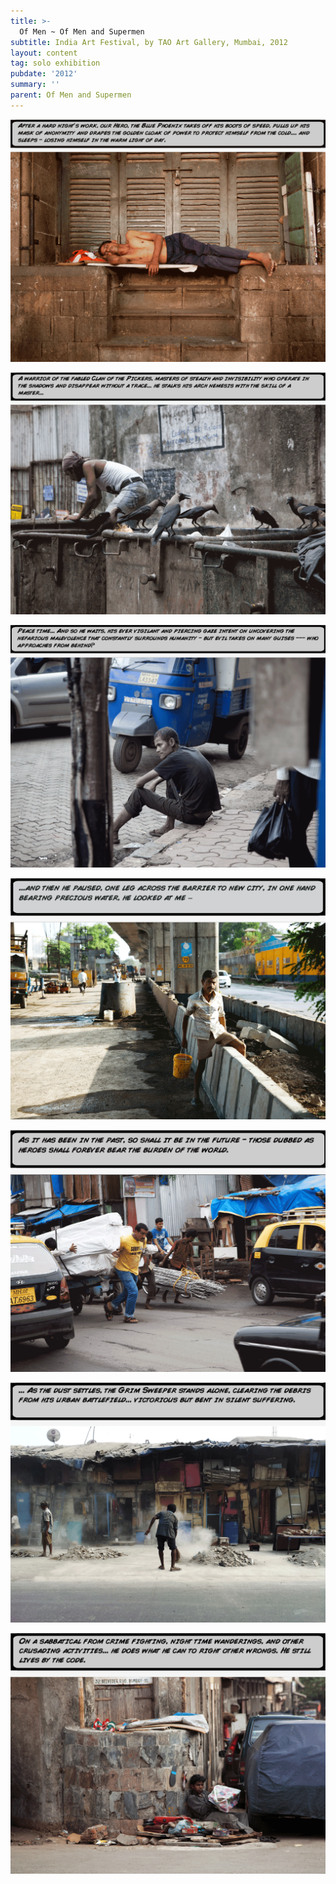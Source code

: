 ```yaml
---
title: >-
  Of Men ~ Of Men and Supermen
subtitle: India Art Festival, by TAO Art Gallery, Mumbai, 2012
layout: content
tag: solo exhibition
pubdate: '2012'
summary: ''
parent: Of Men and Supermen
---
```

![](/assets/img/ali-akbar-mehta-i-india-art-festival-2012-i-of-men-and-supermen-01-lenticular-and-vinyl-on-archival-mount-88-x-114-cm-edition-2_lo-res-for-web.gif)

![](/assets/img/ali-akbar-mehta-i-india-art-festival-2012-i-of-men-and-supermen-03-lenticular-and-vinyl-on-archival-mount-88-x-114-cm-edition-2_lo-res-for-web.gif)

![](/assets/img/ali-akbar-mehta-i-india-art-festival-2012-i-of-men-and-supermen-02-lenticular-and-vinyl-on-archival-mount-88-x-114-cm-edition-2_lo-res-for-web.gif)

![](/assets/img/ali-akbar-mehta-i-india-art-festival-2012-i-of-men-and-supermen-05-lenticular-and-vinyl-on-archival-mount-57-x-92-cm-edition-1_lo-res-for-web.gif)

![](/assets/img/ali-akbar-mehta-i-india-art-festival-2012-i-of-men-and-supermen-06-lenticular-and-vinyl-on-archival-mount-57-x-92-cm-edition-1_lo-res-for-web.gif)

![](/assets/img/ali-akbar-mehta-i-india-art-festival-2012-i-of-men-and-supermen-07-lenticular-and-vinyl-on-archival-mount-57-x-92-cm-edition-1_lo-res-for-web.gif)

![](/assets/img/ali-akbar-mehta-i-india-art-festival-2012-i-of-men-and-supermen-04-lenticular-and-vinyl-on-archival-mount-57-x-92-cm-edition-1_lo-res-for-web.gif)
